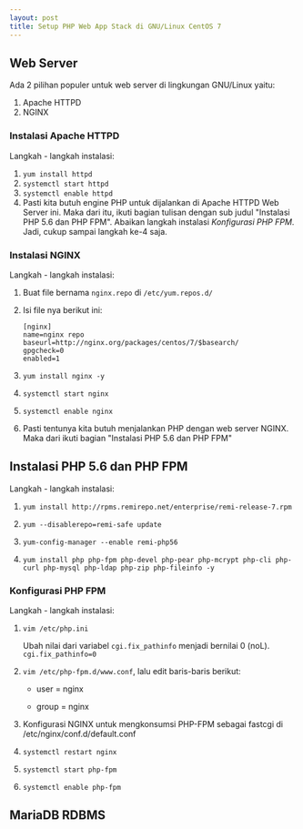 ```yaml
---
layout: post
title: Setup PHP Web App Stack di GNU/Linux CentOS 7
---
```


## Web Server

Ada 2 pilihan populer untuk web server di lingkungan GNU/Linux yaitu: 

1. Apache HTTPD 
2. NGINX

### Instalasi Apache HTTPD

Langkah - langkah instalasi:

1. `yum install httpd`
2. `systemctl start httpd`
3. `systemctl enable httpd`
4. Pasti kita butuh engine PHP untuk dijalankan di Apache HTTPD Web Server ini. Maka dari itu, ikuti bagian tulisan dengan sub judul "Instalasi PHP 5.6 dan PHP FPM". Abaikan langkah instalasi *Konfigurasi PHP FPM*. Jadi, cukup sampai langkah ke-4 saja.

<!--more-->

### Instalasi NGINX

Langkah - langkah instalasi:

1. Buat file bernama `nginx.repo` di `/etc/yum.repos.d/`

2. Isi file nya berikut ini:
    ```text
    [nginx]
    name=nginx repo
    baseurl=http://nginx.org/packages/centos/7/$basearch/
    gpgcheck=0
    enabled=1
    ```

3. `yum install nginx -y`

4. `systemctl start nginx`

5. `systemctl enable nginx`

6. Pasti tentunya kita butuh menjalankan PHP dengan web server NGINX. Maka dari ikuti bagian "Instalasi PHP 5.6 dan PHP FPM"

## Instalasi PHP 5.6 dan PHP FPM

Langkah - langkah instalasi: 

1. `yum install http://rpms.remirepo.net/enterprise/remi-release-7.rpm`

2. `yum --disablerepo=remi-safe update`

3. `yum-config-manager --enable remi-php56`

4. `yum install php php-fpm php-devel php-pear php-mcrypt php-cli php-curl php-mysql php-ldap php-zip php-fileinfo -y`

### Konfigurasi PHP FPM

Langkah - langkah instalasi:

1. `vim /etc/php.ini`
    
    Ubah nilai dari variabel `cgi.fix_pathinfo` menjadi bernilai 0 (noL). `cgi.fix_pathinfo=0`

2. `vim /etc/php-fpm.d/www.conf`, lalu edit baris-baris berikut:

    * user = nginx
    
    * group = nginx

3. Konfigurasi NGINX untuk mengkonsumsi PHP-FPM sebagai fastcgi di /etc/nginx/conf.d/default.conf

4. `systemctl restart nginx`

5. `systemctl start php-fpm`

6. `systemctl enable php-fpm`

## MariaDB RDBMS


